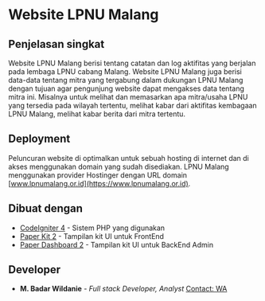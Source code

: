 # Website LPNU Malang

## Penjelasan singkat

Website LPNU Malang berisi tentang catatan dan log aktifitas yang berjalan pada lembaga LPNU cabang Malang. Website LPNU Malang juga berisi data-data tentang mitra yang tergabung dalam dukungan LPNU Malang dengan tujuan agar pengunjung website dapat mengakses data tentang mitra ini.
Misalnya untuk melihat dan memasarkan apa mitra/usaha LPNU yang tersedia pada wilayah tertentu, melihat kabar dari aktifitas kembagaan LPNU Malang, melihat kabar berita dari mitra tertentu.


## Deployment

Peluncuran website di optimalkan untuk sebuah hosting di internet dan di akses menggunakan domain yang sudah disediakan. LPNU Malang menggunakan provider Hostinger dengan URL domain [www.lpnumalang.or.id](https://www.lpnumalang.or.id).

## Dibuat dengan 

* [CodeIgniter 4](https://github.com/codeigniter4/CodeIgniter4) - Sistem PHP yang digunakan
* [Paper Kit 2](https://www.creative-tim.com/product/paper-kit-2) - Tampilan kit UI untuk FrontEnd
* [Paper Dashboard 2](https://www.creative-tim.com/product/paper-dashboard-2) - Tampilan kit UI untuk BackEnd Admin

## Developer

* **M. Badar Wildanie** - *Full stack Developer, Analyst* [Contact: WA](http://wa.me/+6282228111059)
